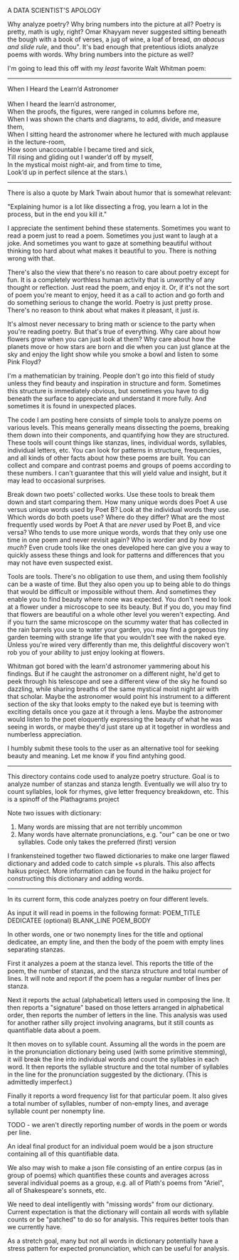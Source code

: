 A DATA SCIENTIST'S APOLOGY

Why analyze poetry?  Why bring numbers into the picture at all?  Poetry is pretty, math is ugly, right?  Omar Khayyam never suggested sitting beneath the bough with a book of verses, a jug of wine, a loaf of bread, *an abacus and slide rule*, and thou".  It's bad enough that pretentious idiots analyze poems with words.  Why bring numbers into the picture as well?

I'm going to lead this off with my *least* favorite Walt Whitman poem:

-----

When I Heard the Learn’d Astronomer\
\
When I heard the learn’d astronomer,\
When the proofs, the figures, were ranged in columns before me,\
When I was shown the charts and diagrams, to add, divide, and measure them,\
When I sitting heard the astronomer where he lectured with much applause in the lecture-room,\
How soon unaccountable I became tired and sick,\
Till rising and gliding out I wander’d off by myself,\
In the mystical moist night-air, and from time to time,\
Look’d up in perfect silence at the stars.\

-----

There is also a quote by Mark Twain about humor that is somewhat relevant:

"Explaining humor is a lot like dissecting a frog, you learn a lot in the process, but in the end you kill it."

I appreciate the sentiment behind these statements.  Sometimes you want to read a poem just to read a poem.  Sometimes you just want to laugh at a joke.  And sometimes you want to gaze at something beautiful without thinking too hard about what makes it beautiful to you.  There is nothing wrong with that.

There's also the view that there's no reason to care about poetry except for fun.  It is a completely worthless human activity that is unworthy of any thought or reflection.  Just read the poem, and enjoy it.  Or, if it's not the sort of poem you're meant to enjoy, heed it as a call to action and go forth and do something serious to change the world.  Poetry is just pretty prose.  There's no reason to think about what makes it pleasant, it just *is*.

It's almost never necessary to bring math or science to the party when you're reading poetry.  But that's true of everything.  Why care about how flowers grow when you can just look at them?  Why care about how the planets move or how stars are born and die when you can just glance at the sky and enjoy the light show while you smoke a bowl and listen to some Pink Floyd?

I'm a mathematician by training.  People don't go into this field of study unless they find beauty and inspiration in structure and form.  Sometimes this structure is immediately obvious, but sometimes you have to dig beneath the surface to appreciate and understand it more fully.  And sometimes it is found in unexpected places.

The code I am posting here consists of simple tools to analyze poems on various levels.  This means generally means dissecting the poems, breaking them down into their components, and quantifying how they are structured.  These tools will count things like stanzas, lines, individual words, syllables, individual letters, etc.  You can look for patterns in structure, frequencies, and all kinds of other facts about how these poems are built.  You can collect and compare and contrast poems and groups of poems according to these numbers.  I can't guarantee that this will yield value and insight, but it may lead to occasional surprises.

Break down two poets' collected works.  Use these tools to break them down and start comparing them.  How many unique words does Poet A use versus unique words used by Poet B?  Look at the individual words they use.  Which words do both poets use?  Where do they differ?  What are the most frequently used words by Poet A that are *never* used by Poet B, and vice versa?  Who tends to use more unique words, words that they only use one time in one poem and never revisit again?  Who is wordier and *by how much*?  Even crude tools like the ones developed here can give you a way to quickly assess these things and look for patterns and differences that you may not have even suspected exist.

Tools are tools.  There's no obligation to use them, and using them foolishly can be a waste of time.  But they also open you up to being able to do things that would be difficult or impossible without them.  And sometimes they enable you to find beauty where none was expected.  You don't need to look at a flower under a microscope to see its beauty.  But if you do, you may find that flowers are beautiful on a whole other level you weren't expecting.  And if you turn the same microscope on the scummy water that has collected in the rain barrels you use to water your garden, you may find a gorgeous tiny garden teeming with strange life that you wouldn't see with the naked eye.  Unless you're wired very differently than me, this delightful discovery won't rob you of your ability to just enjoy looking at flowers.

Whitman got bored with the learn'd astronomer yammering about his findings.  But if he caught the astronomer on a different night, he'd get to peek through his telescope and see a different view of the sky he found so dazzling, while sharing breaths of the same mystical moist night air with that scholar.  Maybe the astronomer would point his instrument to a different section of the sky that looks empty to the naked eye but is teeming with exciting details once you gaze at it through a lens.  Maybe the astronomer would listen to the poet eloquently expressing the beauty of what he was seeing in words, or maybe they'd just stare up at it together in wordless and numberless appreciation.

I humbly submit these tools to the user as an alternative tool for seeking beauty and meaning.  Let me know if you find antyhing good.





------------------------------------------------------------------

This directory contains code used to analyze poetry structure.  Goal is to analyze number of stanzas and stanza length.  Eventually we will also try to count syllables, look for rhymes, give letter frequency breakdown, etc.  This is a spinoff of the Plathagrams project

Note two issues with dictionary:
1.  Many words are missing that are not terribly uncommon
2.  Many words have alternate pronunciations, e.g. "our" can be one or two syllables.  Code only takes the preferred (first) version

I frankensteined together two flawed dictionaries to make one larger flawed dictionary and added code to catch simple +s plurals.  This also affects haikus project.  More information can be found in the haiku project for constructing this dictionary and adding words.

--------------------------------------------------------------------------------

In its current form, this code analyzes poetry on four different levels.

As input it will read in poems in the following format:
POEM_TITLE
DEDICATEE (optional)
BLANK_LINE
POEM_BODY

In other words, one or two nonempty lines for the title and optional dedicatee, an empty line, and then the body of the poem with empty lines separating stanzas.

First it analyzes a poem at the stanza level.  This reports the title of the poem, the number of stanzas, and the stanza structure and total number of lines.  It will note and report if the poem has a regular number of lines per stanza.

Next it reports the actual (alphabetical) letters used in composing the line.  It then reports a "signature" based on those letters arranged in alphabetical order, then reports the number of letters in the line.  This analysis was used for another rather silly project involving anagrams, but it still counts as quantifiable data about a poem.

It then moves on to syllable count.  Assuming all the words in the poem are in the pronunciation dictionary being used (with some primitive stemming), it will break the line into individual words and count the syllables in each word.  It then reports the syllable structure and the total number of syllables in the line for the pronunciation suggested by the dictionary.  (This is admittedly imperfect.)

Finally it reports a word frequency list for that particular poem.  It also gives a total number of syllables, number of non-empty lines, and average syllable count per nonempty line.

TODO - we aren't directly reporting number of words in the poem or words per line.

An ideal final product for an individual poem would be a json structure containing all of this quantifiable data.

We also may wish to make a json file consisting of an entire corpus (as in group of poems) which quantifies these counts and averages across several individual poems as a group, e.g. all of Plath's poems from "Ariel", all of Shakespeare's sonnets, etc.

We need to deal intelligently with "missing words" from our dictionary.  Current expectation is that the dictionary will contain all words with syllable counts or be "patched" to do so for analysis.  This requires better tools than we currently have.

As a stretch goal, many but not all words in dictionary potentially have a stress pattern for expected pronunciation, which can be useful for analysis.
